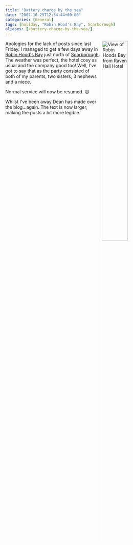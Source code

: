 ```yaml
---
title: "Battery charge by the sea"
date: "2007-10-25T12:54:44+00:00"
categories: [General]
tags: [holiday, "Robin Hood's Bay", Scarborough]
aliases: [/battery-charge-by-the-sea/]
---
```


<a href="/images/uploads/2007/10/ravenhall4_large.jpg" title="View of Robin Hoods Bay from Raven Hall Hotel"><img src="/images/uploads/2007/10/ravenhall4_large.jpg" alt="View of Robin Hoods Bay from Raven Hall Hotel" align="right" style="border-left:solid 4px white" height="40%" width="40%" /></a>

Apologies for the lack of posts since last Friday. I managed to get a few days away in [Robin Hood's Bay](https://en.wikipedia.org/wiki/Robin_Hood's_Bay) just north of [Scarborough](http://www.discoveryorkshirecoast.com/scarborough/). The weather was perfect, the hotel cosy as usual and the company good too! Well, I've got to say that as the party consisted of both of my parents, two sisters, 3 nephews and a niece.

Normal service will now be resumed. :smile:

Whilst I've been away Dean has made over the blog...again. The text is now larger, making the posts a lot more legible.
